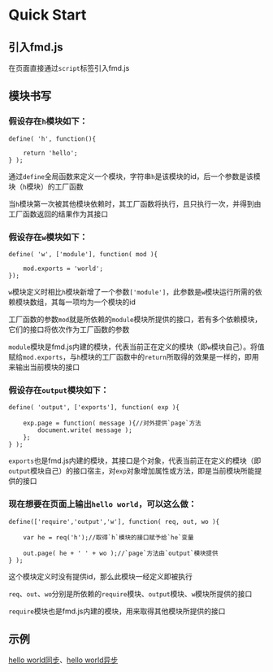 # Quick Start

## 引入fmd.js

在页面直接通过`script`标签引入fmd.js

## 模块书写

### 假设存在`h`模块如下：

    define( 'h', function(){
        
        return 'hello';
    } );

通过`define`全局函数来定义一个模块，字符串`h`是该模块的id，后一个参数是该模块（`h`模块）的工厂函数

当`h`模块第一次被其他模块依赖时，其工厂函数将执行，且只执行一次，并得到由工厂函数返回的结果作为其接口

### 假设存在`w`模块如下：

    define( 'w', ['module'], function( mod ){
        
        mod.exports = 'world';
    });

`w`模块定义时相比`h`模块新增了一个参数`['module']`，此参数是`w`模块运行所需的依赖模块数组，其每一项均为一个模块的id

工厂函数的参数`mod`就是所依赖的`module`模块所提供的接口，若有多个依赖模块，它们的接口将依次作为工厂函数的参数

`module`模块是fmd.js内建的模块，代表当前正在定义的模块（即`w`模块自己）。将值赋给`mod.exports`，与`h`模块的工厂函数中的`return`所取得的效果是一样的，即用来输出当前模块的接口

### 假设存在`output`模块如下：

    define( 'output', ['exports'], function( exp ){
        
        exp.page = function( message ){//对外提供`page`方法
            document.write( message );
        };
    } );

`exports`也是fmd.js内建的模块，其接口是个对象，代表当前正在定义的模块（即`output`模块自己）的接口宿主，对`exp`对象增加属性或方法，即是当前模块所能提供的接口

### 现在想要在页面上输出`hello world`，可以这么做：

    define(['require','output','w'], function( req, out, wo ){
        
        var he = req('h');//取得`h`模块的接口赋予给`he`变量
        
        out.page( he + ' ' + wo );//`page`方法由`output`模块提供
    } );

这个模块定义时没有提供id，那么此模块一经定义即被执行

`req`、`out`、`wo`分别是所依赖的`require`模块、`output`模块、`w`模块所提供的接口

`require`模块也是fmd.js内建的模块，用来取得其他模块所提供的接口

## 示例

[hello world同步](/examples/hello-world/sync.html)、[hello world异步](/examples/hello-world/async.html)
